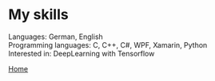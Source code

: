 # My skills

Languages:              German, English  
Programming languages:  C, C++, C#, WPF, Xamarin, Python  
Interested in:          DeepLearning with Tensorflow




[Home](index.md)  
